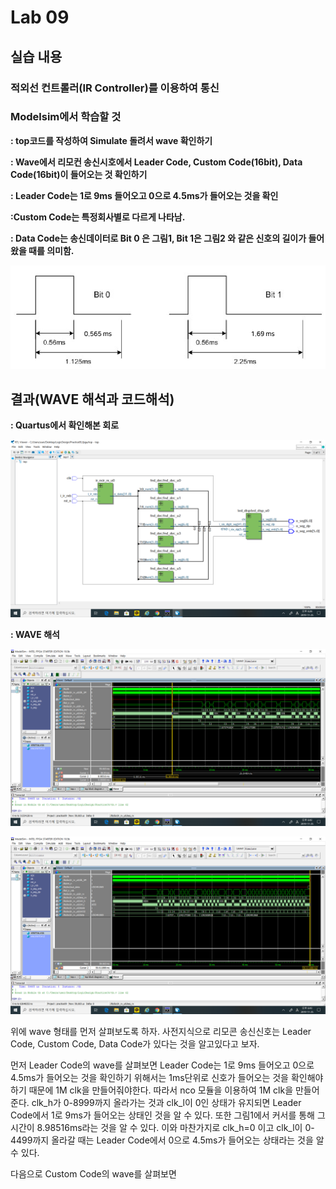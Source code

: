 # Lab 09
## 실습 내용
### ****적외선 컨트롤러(IR Controller)를 이용하여 통신****


### **Modelsim에서 학습할 것**

**:  top코드를 작성하여 Simulate 돌려서 wave 확인하기**

**: Wave에서 리모컨 송신시호에서 Leader Code, Custom Code(16bit), Data Code(16bit)이 들어오는 것 확인하기**

**: Leader Code는 1로 9ms 들어오고 0으로 4.5ms가 들어오는 것을 확인**

**:Custom Code는 특정회사별로 다르게 나타남.**

**: Data Code는 송신데이터로 Bit 0 은 그림1, Bit 1은 그림2 와 같은 신호의 길이가 들어왔을 때를 의미함.**

![](https://github.com/kse8974/LogicDesign/blob/master/09/figs/bit%20.jpg)


## 결과(WAVE 해석과 코드해석)

**: Quartus에서 확인해본 회로**

![](https://github.com/kse8974/LogicDesign/blob/master/09/figs/circuit.jpg)

**: WAVE 해석**

![](https://github.com/kse8974/LogicDesign/blob/master/09/figs/wave1.jpg)

![](https://github.com/kse8974/LogicDesign/blob/master/09/figs/wave3.jpg)

위에 wave 형태를 먼저 살펴보도록 하자.
사전지식으로 리모콘 송신신호는 Leader Code, Custom Code, Data Code가 있다는 것을 알고있다고 보자.

먼저 Leader Code의 wave를 살펴보면
Leader Code는 1로 9ms 들어오고 0으로 4.5ms가 들어오는 것을 확인하기 위해서는 1ms단위로 신호가 들어오는 것을 확인해야하기 때문에 1M clk을 만들어줘야한다. 따라서 nco 모듈을 이용하여 1M clk을 만들어 준다. clk_h가 0-8999까지 올라가는 것과 clk_l이 0인 상태가 유지되면 Leader Code에서 1로 9ms가 들어오는 상태인 것을 알 수 있다. 또한 그림1에서 커서를 통해 그 시간이 8.98516ms라는 것을 알 수 있다. 이와 마찬가지로 clk_h=0 이고 clk_l이 0-4499까지 올라갈 때는 Leader Code에서 0으로 4.5ms가 들어오는 상태라는 것을 알 수 있다. 

다음으로 Custom Code의 wave를 살펴보면






<!--stackedit_data:
eyJoaXN0b3J5IjpbLTIxNzMxMDkxNCwtMjIyNjk4MzAyLDEzOD
k3NDE3MDddfQ==
-->
